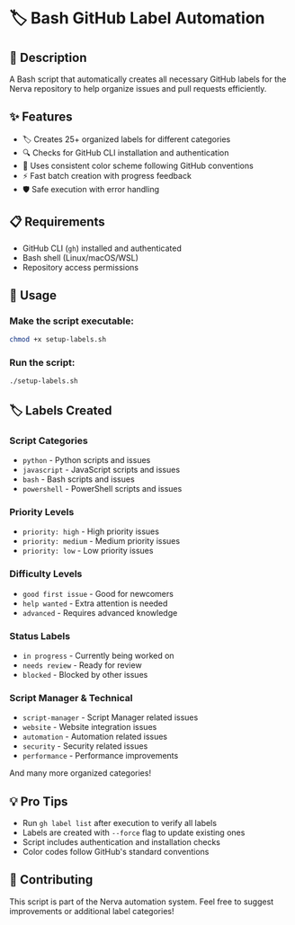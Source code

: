 # 🏷️ Bash GitHub Label Automation

## 📝 Description

A Bash script that automatically creates all necessary GitHub labels for the Nerva repository to help organize issues and pull requests efficiently.

## ✨ Features

- 🏷️ Creates 25+ organized labels for different categories
- 🔍 Checks for GitHub CLI installation and authentication
- 🎨 Uses consistent color scheme following GitHub conventions
- ⚡ Fast batch creation with progress feedback
- 🛡️ Safe execution with error handling

## 📋 Requirements

- GitHub CLI (`gh`) installed and authenticated
- Bash shell (Linux/macOS/WSL)
- Repository access permissions

## 🚀 Usage

### Make the script executable:
```bash
chmod +x setup-labels.sh
```

### Run the script:
```bash
./setup-labels.sh
```

## 🏷️ Labels Created

### Script Categories
- `python` - Python scripts and issues
- `javascript` - JavaScript scripts and issues  
- `bash` - Bash scripts and issues
- `powershell` - PowerShell scripts and issues

### Priority Levels
- `priority: high` - High priority issues
- `priority: medium` - Medium priority issues
- `priority: low` - Low priority issues

### Difficulty Levels
- `good first issue` - Good for newcomers
- `help wanted` - Extra attention is needed
- `advanced` - Requires advanced knowledge

### Status Labels
- `in progress` - Currently being worked on
- `needs review` - Ready for review
- `blocked` - Blocked by other issues

### Script Manager & Technical
- `script-manager` - Script Manager related issues
- `website` - Website integration issues
- `automation` - Automation related issues
- `security` - Security related issues
- `performance` - Performance improvements

And many more organized categories!

## 💡 Pro Tips

- Run `gh label list` after execution to verify all labels
- Labels are created with `--force` flag to update existing ones
- Script includes authentication and installation checks
- Color codes follow GitHub's standard conventions

## 🤝 Contributing

This script is part of the Nerva automation system. Feel free to suggest improvements or additional label categories!
